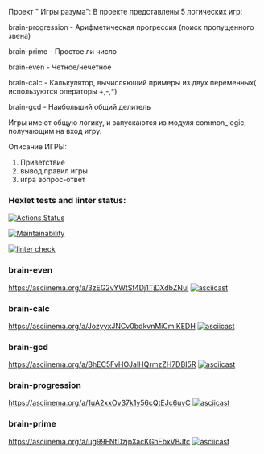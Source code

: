 
Проект " Игры разума": В проекте представлены 5 логических игр:

brain-progression - Арифметическая прогрессия (поиск пропущенного звена)

brain-prime - Простое ли число

brain-even - Четное/нечетное

brain-calc - Калькулятор, вычисляющий примеры из двух переменных( используются операторы +,-,*)

brain-gcd - Наибольший общий делитель

Игры имеют общую логику, и запускаются из модуля common_logic, получающим на вход игру.

Описание ИГРЫ:
1. Приветствие
2. вывод правил игры
3. игра вопрос-ответ

### Hexlet tests and linter status:
[![Actions Status](https://github.com/genipay/python-project-lvl1/workflows/hexlet-check/badge.svg)](https://github.com/genipay/python-project-lvl1/actions)

[![Maintainability](https://api.codeclimate.com/v1/badges/a99a88d28ad37a79dbf6/maintainability)](https://codeclimate.com/github/codeclimate/codeclimate/maintainability)

[![linter check](https://github.com/genipay/python-project-lvl1/actions/workflows/hexlet-lint.yml/badge.svg)](https://github.com/genipay/python-project-lvl1/actions/workflows/hexlet-lint.yml)

### brain-even
https://asciinema.org/a/3zEG2vYWtSf4Dj1TjDXdbZNul
[![asciicast](https://asciinema.org/a/496796.svg)](https://asciinema.org/a/496796)

### brain-calc
https://asciinema.org/a/JozyyxJNCv0bdkvnMiCmIKEDH
[![asciicast](https://asciinema.org/a/JozyyxJNCv0bdkvnMiCmIKEDH.svg)](https://asciinema.org/a/JozyyxJNCv0bdkvnMiCmIKEDH)

### brain-gcd
https://asciinema.org/a/BhEC5FvHOJalHQrmzZH7DBI5R
[![asciicast](https://asciinema.org/a/BhEC5FvHOJalHQrmzZH7DBI5R.svg)](https://asciinema.org/a/BhEC5FvHOJalHQrmzZH7DBI5R)

### brain-progression
https://asciinema.org/a/1uA2xxOv37k1y56cQtEJc6uvC
[![asciicast](https://asciinema.org/a/507410.svg)](https://asciinema.org/a/507410)

### brain-prime
https://asciinema.org/a/ug99FNtDzjpXacKGhFbxVBJtc
[![asciicast](https://asciinema.org/a/507457.svg)](https://asciinema.org/a/507457)
